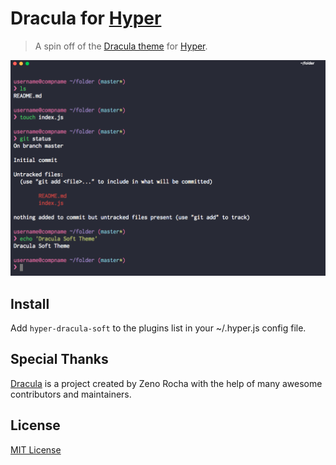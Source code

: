# Dracula for [Hyper](https://hyper.is)

> A spin off of the [Dracula theme](https://draculatheme.com/) for [Hyper](https://hyper.is).

![Screenshot](screenshot.png)

## Install

Add `hyper-dracula-soft` to the plugins list in your ~/.hyper.js config file.

## Special Thanks

[Dracula](https://github.com/dracula/dracula-theme/) is a project created by Zeno Rocha with the help of many awesome contributors and maintainers.

## License

[MIT License](./LICENSE)
